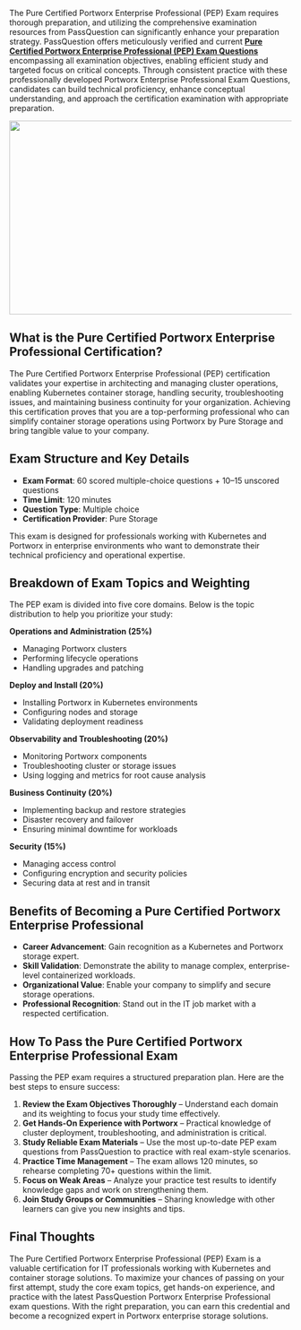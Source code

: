 <p>The Pure Certified Portworx Enterprise Professional (PEP) Exam requires thorough preparation, and utilizing the comprehensive examination resources from PassQuestion can significantly enhance your preparation strategy. PassQuestion offers meticulously verified and current <strong><a href="https://www.passquestion.com/portworx-enterprise-professional.html">Pure Certified Portworx Enterprise Professional (PEP) Exam Questions</a></strong> encompassing all examination objectives, enabling efficient study and targeted focus on critical concepts. Through consistent practice with these professionally developed Portworx Enterprise Professional Exam Questions, candidates can build technical proficiency, enhance conceptual understanding, and approach the certification examination with appropriate preparation.</p>

<p><img alt="" src="https://www.passquestion.com/uploads/pqcom/images/20250908/8b77d3643d18e15f2c2f1aafb3ae8d31.png" style="height:346px; width:618px" /></p>

<h2><strong>What is the Pure Certified Portworx Enterprise Professional Certification?</strong></h2>

<p>The Pure Certified Portworx Enterprise Professional (PEP) certification validates your expertise in architecting and managing cluster operations, enabling Kubernetes container storage, handling security, troubleshooting issues, and maintaining business continuity for your organization. Achieving this certification proves that you are a top-performing professional who can simplify container storage operations using Portworx by Pure Storage and bring tangible value to your company.</p>

<h2><strong>Exam Structure and Key Details</strong></h2>

<ul>
	<li><strong>Exam Format</strong>: 60 scored multiple-choice questions + 10&ndash;15 unscored questions</li>
	<li><strong>Time Limit</strong>: 120 minutes</li>
	<li><strong>Question Type</strong>: Multiple choice</li>
	<li><strong>Certification Provider</strong>: Pure Storage</li>
</ul>

<p>This exam is designed for professionals working with Kubernetes and Portworx in enterprise environments who want to demonstrate their technical proficiency and operational expertise.</p>

<h2><strong>Breakdown of Exam Topics and Weighting</strong></h2>

<p>The PEP exam is divided into five core domains. Below is the topic distribution to help you prioritize your study:</p>

<p><strong>Operations and Administration (25%)</strong></p>

<ul>
	<li>Managing Portworx clusters</li>
	<li>Performing lifecycle operations</li>
	<li>Handling upgrades and patching</li>
</ul>

<p><strong>Deploy and Install (20%)</strong></p>

<ul>
	<li>Installing Portworx in Kubernetes environments</li>
	<li>Configuring nodes and storage</li>
	<li>Validating deployment readiness</li>
</ul>

<p><strong>Observability and Troubleshooting (20%)</strong></p>

<ul>
	<li>Monitoring Portworx components</li>
	<li>Troubleshooting cluster or storage issues</li>
	<li>Using logging and metrics for root cause analysis</li>
</ul>

<p><strong>Business Continuity (20%)</strong></p>

<ul>
	<li>Implementing backup and restore strategies</li>
	<li>Disaster recovery and failover</li>
	<li>Ensuring minimal downtime for workloads</li>
</ul>

<p><strong>Security (15%)</strong></p>

<ul>
	<li>Managing access control</li>
	<li>Configuring encryption and security policies</li>
	<li>Securing data at rest and in transit</li>
</ul>

<h2><strong>Benefits of Becoming a Pure Certified Portworx Enterprise Professional</strong></h2>

<ul>
	<li><strong>Career Advancement</strong>: Gain recognition as a Kubernetes and Portworx storage expert.</li>
	<li><strong>Skill Validation</strong>: Demonstrate the ability to manage complex, enterprise-level containerized workloads.</li>
	<li><strong>Organizational Value</strong>: Enable your company to simplify and secure storage operations.</li>
	<li><strong>Professional Recognition</strong>: Stand out in the IT job market with a respected certification.</li>
</ul>

<h2><strong>How To Pass the Pure Certified Portworx Enterprise Professional Exam</strong></h2>

<p>Passing the PEP exam requires a structured preparation plan. Here are the best steps to ensure success:</p>

<ol>
	<li><strong>Review the Exam Objectives Thoroughly</strong> &ndash; Understand each domain and its weighting to focus your study time effectively.</li>
	<li><strong>Get Hands-On Experience with Portworx</strong> &ndash; Practical knowledge of cluster deployment, troubleshooting, and administration is critical.</li>
	<li><strong>Study Reliable Exam Materials</strong> &ndash; Use the most up-to-date PEP exam questions from PassQuestion to practice with real exam-style scenarios.</li>
	<li><strong>Practice Time Management</strong> &ndash; The exam allows 120 minutes, so rehearse completing 70+ questions within the limit.</li>
	<li><strong>Focus on Weak Areas</strong> &ndash; Analyze your practice test results to identify knowledge gaps and work on strengthening them.</li>
	<li><strong>Join Study Groups or Communities</strong> &ndash; Sharing knowledge with other learners can give you new insights and tips.</li>
</ol>

<h2><strong>Final Thoughts</strong></h2>

<p>The Pure Certified Portworx Enterprise Professional (PEP) Exam is a valuable certification for IT professionals working with Kubernetes and container storage solutions. To maximize your chances of passing on your first attempt, study the core exam topics, get hands-on experience, and practice with the latest PassQuestion Portworx Enterprise Professional exam questions. With the right preparation, you can earn this credential and become a recognized expert in Portworx enterprise storage solutions.</p>

<p><!-- notionvc: 0aff09f3-1fd2-411f-b8e1-ea11b927e46a --></p>
